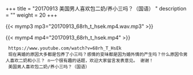 +++
title = "20170913  美国男人喜欢包二奶/养小三吗？（国语） "
description = ""
weight = 20
+++

{{< mymp3 mp3="20170913_68rh_t_hsek.mp4.wav.mp3" >}}

{{< mymp4 mp4="20170913_68rh_t_hsek.mp4" >}}

     https://www.youtube.com/watch?v=68rh_T_HsEk 
     现在离婚的原因大多都是包养了小三吗？感情的变味都是因为婚外情的产生吗？什么原因令男人喜欢二奶和小三？ n一个很有趣的话题，欢迎大家留言发表意见。 谢谢！ 
     美国男人喜欢包二奶/养小三吗？（国语） 
